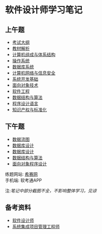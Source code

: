 <!-- 正文笔记 -->
# 软件设计师学习笔记

## 上午题
* [考试大纲](./SoftwareDesignEngineer/syllabus)
* [教材解析](./SoftwareDesignEngineer/教材对比)
* [计算机组成与体系结构](./SoftwareDesignEngineer/计算机组成与体系结构)
* [操作系统](./SoftwareDesignEngineer/操作系统)
* [数据库系统](./SoftwareDesignEngineer/数据库系统)
* [计算机网络与信息安全](./SoftwareDesignEngineer/network)
* [系统开发基础](./SoftwareDesignEngineer/系统开发基础)
* [面向对象技术](./SoftwareDesignEngineer/面向对象技术)
* [软件工程](./SoftwareDesignEngineer/软件工程)
* [数据结构与算法](./SoftwareDesignEngineer/数据结构与算法)
* [程序设计语言](./SoftwareDesignEngineer/程序设计语言)
* [知识产权与标准化](./SoftwareDesignEngineer/知识产权)

## 下午题
* [数据流图](./SoftwareDesignEngineer/下午题1-数据流图)
* [数据库设计](./SoftwareDesignEngineer/下午题2-数据库设计)
* [数据库设计](./SoftwareDesignEngineer/下午题3-UML建模)
* [数据结构与算法](./SoftwareDesignEngineer/下午题4-数据结构与算法)
* [面向对象程序设计](./SoftwareDesignEngineer/下午题5-面向对象程序设计)  

练题网站: [希赛网](https://www.educity.cn/xuanke/rk/prog/?sywzggw#jxst)  
手机端: 软考通APP  

注:*笔记中部分截图不全，不影响整体学习，见谅*


## 备考资料
* [软件设计师](./SoftwareDesignEngineer/备考资料)  
* [系统集成项目管理工程师](./SoftwareDesignEngineer/备考资料)